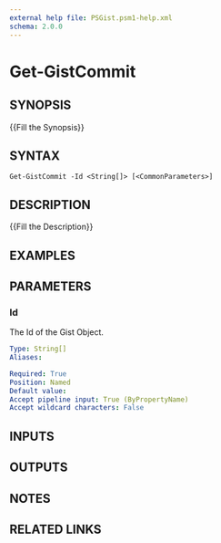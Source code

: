 ```yaml
---
external help file: PSGist.psm1-help.xml
schema: 2.0.0
---
```


# Get-GistCommit
## SYNOPSIS
{{Fill the Synopsis}}

## SYNTAX

```
Get-GistCommit -Id <String[]> [<CommonParameters>]
```

## DESCRIPTION
{{Fill the Description}}

## EXAMPLES

## PARAMETERS

### Id
The Id of the Gist Object.

```yaml
Type: String[]
Aliases: 

Required: True
Position: Named
Default value: 
Accept pipeline input: True (ByPropertyName)
Accept wildcard characters: False
```

## INPUTS

## OUTPUTS

## NOTES

## RELATED LINKS


